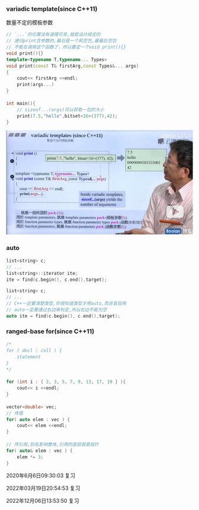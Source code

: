### variadic template(since C++11)
数量不定的模板参数

```cpp
// `...`的位置没有道理可言,就是设计规定的
// 递归print含参数的,最后是一个和空包,最最后空包
// 不能在调用这个函数了，所以要定一个void print(){}
void print(){}
template<typename T,typename... Types>
void print(const T& firstArg,const Types&... args)
{
    cout<< firstArg <<endl;
    print(args...)
}

int main(){
    // sizeof...(args)可以获取一包的大小
    print(7.5,"hello",bitset<16>(377),42);
}
```

![](%E6%A8%A1%E6%9D%BF%E5%8F%82%E6%95%B0%E5%8C%85.jpg)

### auto
```cpp
list<string> c;
// ...
list<string>::iterator ite;
ite = find(c.begin(), c.end(),target);
```

```cpp
list<string> c;
// ...
// C++一定要清楚类型,你很知道类型才用auto,而非盲目用
// auto一定要通过右边来判定,所以右边不能为空
auto ite = find(c.begin(), c.end(),target);
```

### ranged-base for(since C++11)
```cpp
/*
for ( decl : coll ) {
    statement
}
*/

for (int i : { 2, 3, 5, 7, 9, 13, 17, 19 } ){
    cout<< i <<endl;
}

vector<double> vec;
// 传值
for( auto elem : vec ) {
    cout<< elem <<endl;
}

// 传引用,别名影响整体,引用的底层就是指针
for( auto& elem : vec ) {
    elem *= 3;
}
```


2020年6月6日09:30:03 复习

2022年03月19日20:54:53 复习

2022年12月06日13:53:50 复习